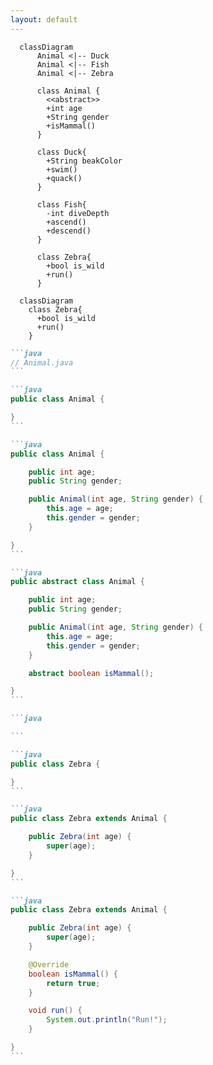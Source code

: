 ```yaml
---
layout: default
---
```


<ChallengeHeader index="8"/>

<div class="absolute right top-content-2 w-[21rem]" v-click.hide="4">

```mermaid
  classDiagram
      Animal <|-- Duck
      Animal <|-- Fish
      Animal <|-- Zebra

      class Animal {
        <<abstract>>
        +int age
        +String gender
        +isMammal()
      }

      class Duck{
        +String beakColor
        +swim()
        +quack()
      }

      class Fish{
        -int diveDepth
        +ascend()
        +descend()
      }

      class Zebra{
        +bool is_wild
        +run()
      }

```

</div>

<div class="absolute right bottom-content" v-click="[4, 6]">

```mermaid
  classDiagram
    class Zebra{
      +bool is_wild
      +run()
    }

```

</div>

<div class="max-w-[35rem]">

````md magic-move
```java
// Animal.java
```

```java
public class Animal {

}
```

```java
public class Animal {

    public int age;
    public String gender;

    public Animal(int age, String gender) {
        this.age = age;
        this.gender = gender;
    }

}
```

```java
public abstract class Animal {

    public int age;
    public String gender;

    public Animal(int age, String gender) {
        this.age = age;
        this.gender = gender;
    }

    abstract boolean isMammal();

}
```
````

</div>

<div class="absolute right top-content-2 min-w-[18rem]">

````md magic-move
```java

```

```java
public class Zebra {

}
```

```java
public class Zebra extends Animal {

    public Zebra(int age) {
        super(age);
    }

}
```

```java
public class Zebra extends Animal {

    public Zebra(int age) {
        super(age);
    }

    @Override
    boolean isMammal() {
        return true;
    }

    void run() {
        System.out.println("Run!");
    }

}
```
````

</div>

<PageNumber/>
